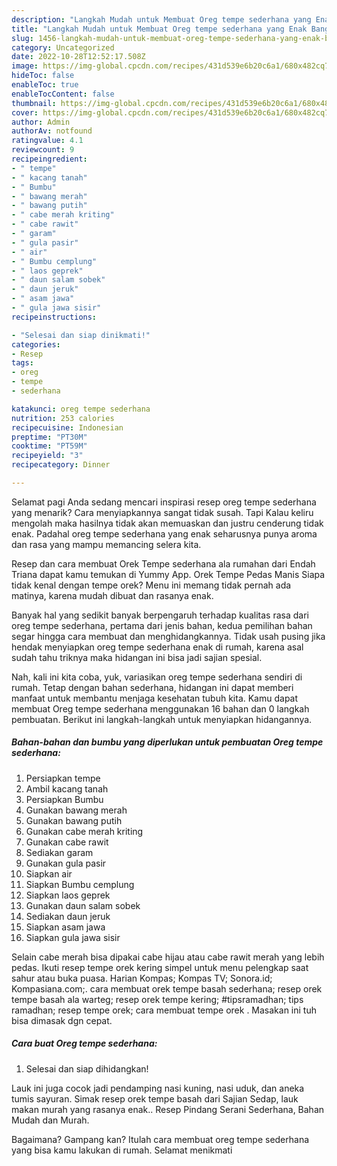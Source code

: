 ```yaml
---
description: "Langkah Mudah untuk Membuat Oreg tempe sederhana yang Enak Banget"
title: "Langkah Mudah untuk Membuat Oreg tempe sederhana yang Enak Banget"
slug: 1456-langkah-mudah-untuk-membuat-oreg-tempe-sederhana-yang-enak-banget
category: Uncategorized
date: 2022-10-28T12:52:17.508Z
image: https://img-global.cpcdn.com/recipes/431d539e6b20c6a1/680x482cq70/oreg-tempe-sederhana-foto-resep-utama.jpg
hideToc: false
enableToc: true
enableTocContent: false
thumbnail: https://img-global.cpcdn.com/recipes/431d539e6b20c6a1/680x482cq70/oreg-tempe-sederhana-foto-resep-utama.jpg
cover: https://img-global.cpcdn.com/recipes/431d539e6b20c6a1/680x482cq70/oreg-tempe-sederhana-foto-resep-utama.jpg
author: Admin
authorAv: notfound
ratingvalue: 4.1
reviewcount: 9
recipeingredient:
- " tempe"
- " kacang tanah"
- " Bumbu"
- " bawang merah"
- " bawang putih"
- " cabe merah kriting"
- " cabe rawit"
- " garam"
- " gula pasir"
- " air"
- " Bumbu cemplung"
- " laos geprek"
- " daun salam sobek"
- " daun jeruk"
- " asam jawa"
- " gula jawa sisir"
recipeinstructions:

- "Selesai dan siap dinikmati!"
categories:
- Resep
tags:
- oreg
- tempe
- sederhana

katakunci: oreg tempe sederhana 
nutrition: 253 calories
recipecuisine: Indonesian
preptime: "PT30M"
cooktime: "PT59M"
recipeyield: "3"
recipecategory: Dinner

---
```



Selamat pagi Anda sedang mencari inspirasi resep oreg tempe sederhana yang menarik? Cara menyiapkannya sangat tidak susah. Tapi Kalau keliru mengolah maka hasilnya tidak akan memuaskan dan justru cenderung tidak enak. Padahal oreg tempe sederhana yang enak seharusnya punya aroma dan rasa yang mampu memancing selera kita.


Resep dan cara membuat Orek Tempe sederhana ala rumahan dari Endah Triana dapat kamu temukan di Yummy App. Orek Tempe Pedas Manis Siapa tidak kenal dengan tempe orek? Menu ini memang tidak pernah ada matinya, karena mudah dibuat dan rasanya enak.

Banyak hal yang sedikit banyak berpengaruh terhadap kualitas rasa dari oreg tempe sederhana, pertama dari jenis bahan, kedua pemilihan bahan segar hingga cara membuat dan menghidangkannya. Tidak usah pusing jika hendak menyiapkan oreg tempe sederhana enak di rumah, karena asal sudah tahu triknya maka hidangan ini bisa jadi sajian spesial.


Nah, kali ini kita coba, yuk, variasikan oreg tempe sederhana sendiri di rumah. Tetap dengan bahan sederhana, hidangan ini dapat memberi manfaat untuk membantu menjaga kesehatan tubuh kita. Kamu dapat membuat Oreg tempe sederhana menggunakan 16 bahan dan 0 langkah pembuatan. Berikut ini langkah-langkah untuk menyiapkan hidangannya.

<!--inarticleads1-->

##### Bahan-bahan dan bumbu yang diperlukan untuk pembuatan Oreg tempe sederhana:

1. Persiapkan  tempe
1. Ambil  kacang tanah
1. Persiapkan  Bumbu
1. Gunakan  bawang merah
1. Gunakan  bawang putih
1. Gunakan  cabe merah kriting
1. Gunakan  cabe rawit
1. Sediakan  garam
1. Gunakan  gula pasir
1. Siapkan  air
1. Siapkan  Bumbu cemplung
1. Siapkan  laos geprek
1. Gunakan  daun salam sobek
1. Sediakan  daun jeruk
1. Siapkan  asam jawa
1. Siapkan  gula jawa sisir


Selain cabe merah bisa dipakai cabe hijau atau cabe rawit merah yang lebih pedas. Ikuti resep tempe orek kering simpel untuk menu pelengkap saat sahur atau buka puasa. Harian Kompas; Kompas TV; Sonora.id; Kompasiana.com;. cara membuat orek tempe basah sederhana; resep orek tempe basah ala warteg; resep orek tempe kering; #tipsramadhan; tips ramadhan; resep tempe orek; cara membuat tempe orek . Masakan ini tuh bisa dimasak dgn cepat. 

<!--inarticleads2-->

##### Cara buat Oreg tempe sederhana:


1. Selesai dan siap dihidangkan!

Lauk ini juga cocok jadi pendamping nasi kuning, nasi uduk, dan aneka tumis sayuran. Simak resep orek tempe basah dari Sajian Sedap, lauk makan murah yang rasanya enak.. Resep Pindang Serani Sederhana, Bahan Mudah dan Murah. 

Bagaimana? Gampang kan? Itulah cara membuat oreg tempe sederhana yang bisa kamu lakukan di rumah. Selamat menikmati
